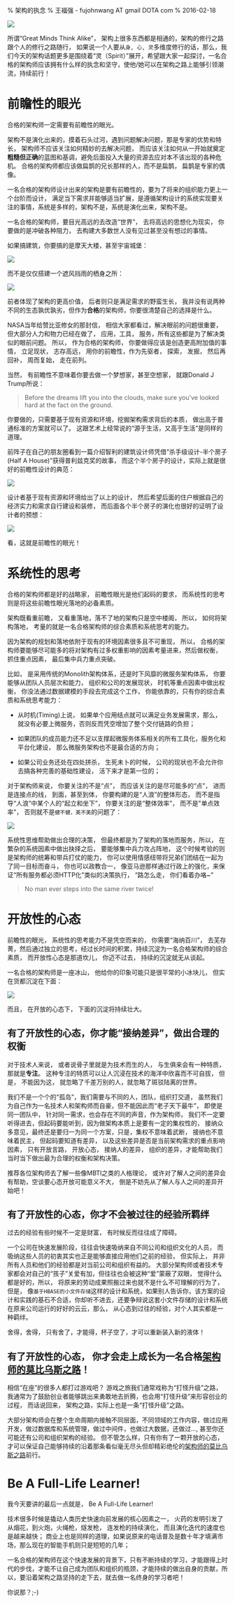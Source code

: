 % 架构的执念
% 王福强 - fujohnwang AT gmail DOTA com
% 2016-02-18

![](images/AFighter.jpg)

所谓“Great Minds Think Alike”， 架构上很多东西都是相通的，架构的修行之路跟个人的修行之路随行， 如果说一个人要从`身, 心, 灵`多维度修行的话，那么，我们今天的架构话题更多是围绕着“灵（Spirit）”展开，希望跟大家一起探讨，一名合格的架构师应该拥有什么样的执念和坚守，使他/她可以在架构之路上能够引领潮流，持续前行！


# 前瞻性的眼光

合格的架构师一定需要有前瞻性的眼光。

架构不是演化出来的，摸着石头过河，遇到问题解决问题，那是专家的优势和特长， 架构师不应该关注如何精妙的去解决问题， 而应该关注如何从一开始就奠定**粗糙但正确**的蓝图和基调，避免后面投入大量的资源去应对本不该出现的各种危机。 合格的架构师都应该做扁鹊的兄长那样的人，而不是扁鹊， 扁鹊是专家的偶像。

一名合格的架构师设计出来的架构是要有前瞻性的，要为了将来的组织能力更上一个台阶而设计， 满足当下需求并能够适当扩展，是遵循架构设计的系统实现要关注的事情，系统是多样的，架构不是，系统是演化出来，架构不是。

一名合格的架构师，要目光高远的去改造“世界”， 去将高远的思想化为现实， 你要做的是冲破各种阻力， 去构建大多数世人没有见过甚至没有想过的事情。 

如果搞建筑，你要搞的是摩天大楼，甚至宇宙城堡：

![](images/buildings.jpg)

而不是仅仅搭建一个遮风挡雨的栖身之所：

![](images/shelter.jpg)

前者体现了架构的更高价值， 后者则只是满足需求的野蛮生长， 我并没有说两种不同的生态孰优孰劣，但作为**合格**的架构师，你要很清楚自己的选择是什么。

NASA当年给赞比亚修女的那封信， 相信大家都看过，解决眼前的问题很重要，但大部分人力和物力已经在做了， 应用，工具， 服务，所有这些都是为了解决类似的眼前问题。 所以， 作为合格的架构师， 你要做得应该是创造更高附加值的事情， 立足现状， 志存高远， 用你的前瞻性，作为先驱者， 探索， 发掘， 然后再回补， 周而复始， 走在前列。

当然， 有前瞻性不意味着你要去做一个梦想家，甚至空想家， 就跟Donald J Trump所说：

> Before the dreams lift you into the clouds, make sure you've looked hard at the fact on the ground.

你要做的，只需要基于现有资源和环境，挖掘架构需求背后的本质， 做出高于普通标准的方案就可以了。 这跟艺术上经常说的“源于生活，又高于生活”是同样的道理。

前阵子在自己的朋友圈看到一篇介绍智利的建筑设计师凭借“杀手级设计-半个房子(Half A House)”获得普利兹克奖的故事， 而这个半个房子的设计，实际上就是很好的前瞻性设计的典范：

![](images/half-house1.jpg)

设计者基于现有资源和环境给出了以上的设计， 然后希望后面的住户根据自己的经济实力和需求自行建设和装修， 而后面各个半个房子的演化也很好的证明了设计者的预想：

![](images/half-house2.jpg)

看，这就是前瞻性的眼光！


# 系统性的思考

合格的架构师都是好的战略家， 前瞻性眼光是他们起码的要求， 而系统性的思考则是将这些前瞻性眼光落地的必备素质。

架构既看重前瞻， 又看重落地，落不了地的架构只是空中楼阁， 所以， 如何将架构落地， 考量的就是一名合格架构师的综合素质和系统思考的能力。 

因为架构的规划和落地依附于现有的环境因素很多且不可重现， 所以， 合格的架构师要能够尽可能多的将对架构有过多权重影响的因素考量进来，然后做权衡， 抓住重点因素， 最后集中兵力重点突破。 

比如， 是采用传统的Monolith架构体系，还是时下风靡的微服务架构体系， 你要能够从团队人员层次和能力， 组织和公司的发展现状， 时机等重点因素中做出权衡， 你没法通过数据建模的手段去完成这个工作， 你能依靠的，只有你的综合素质和系统思考能力：

- 从时机(Timing)上说， 如果单个应用结点就可以满足业务发展需求，那么， 就没有必要上微服务，否则反而凭空增加了整个交付链路的负担； 

- 如果团队的成员能力还不足以支撑起微服务体系相关的所有工具化，服务化和平台化建设， 那么微服务架构也不是最合适的方向；

- 如果公司业务还处在四处拼杀， 生死未卜的时候， 公司的现状也不会允许你去搞各种完善的基础性建设， 活下来才是第一位的；

对于架构师来说， 你要关注的不是“点”， 而应该关注的是尽可能多的“点”， 进而是连接点的线， 到面，甚至到体， 你要构建的是“人浪”的整体形态， 而不是指导“人浪”中某个人的“起立和坐下”， 你要关注的是“整体效率”， 而不是"单点效率"， 否则就不是`健不健，美不美`的问题了：

![](images/bigarm.jpg)

系统性思维帮助做出合理的决策， 但最终都是为了架构的落地而服务，所以， 在繁杂的系统因素中做出抉择之后， 要能够集中兵力攻占阵地， 这个时候考验的则是架构师的统筹和带兵打仗的能力， 你可以使用情感纽带将兄弟们团结在一起为了同一目标而奋斗， 你也可以政教合一， 像亚马逊那样通过行政上的强化，来保证“所有服务都必须HTTP化”类似的决策执行， “路怎么走， 你们看着办咯~”

> No man ever steps into the same river twice!



# 开放性的心态

前瞻性的眼光， 系统性的思考能力不是凭空而来的， 你需要“海纳百川”， 去芜存菁，然后通过独立的思考，经过长时间的积累，持续沉淀为一名合格架构师的综合素质， 而开放性心态是那道坎儿， 你迈不过去， 持续的沉淀就无从谈起。

一名合格的架构师是一座冰山， 他给你的印象可能只是很平常的小冰块儿， 但实在货都沉淀在下面：

![](images/iceberg.jpg)

而且， 在开放的心态下， 下面的沉淀将持续壮大。

## 有了开放性的心态，你才能“接纳差异”，做出合理的权衡

对于技术人来说， 或者说骨子里就是为技术而生的人， 与生俱来会有一种特质，那就是**专注**。 这种专注的特质可以让人沉浸在技术的海洋中欣喜而不可自拔， 但是， 不能因为这， 就忽略了千差万别的人，就忽略了斑驳陆离的世界。

我们不是一个个的“孤岛”，我们需要与不同的人，团队，组织打交道， 虽然我们为自己作为一名技术人和架构师而自豪，但不能因此而“老子天下最牛”， 即使是同一团队中， 针对同一需求，也会存在不同的声音，作为架构师， 我们不一定要听得进去，但起码要能听到，因为做架构本质上是要有一定的集权性的， 接纳众多意见，最终还是要归一为同一个方案，只是，集权不意味着武断， 接纳也不意味着民主， 但起码要知道有差异， 以及这些差异是否是当前架构需求的重点影响因素， 只有开放言路， 开放心态， 接纳人的差异， 组织的差异，才能帮助我们当时当下做出最为合理的权衡和架构决策。

推荐各位架构师去了解一些像MBTI之类的人格理论， 或许对了解人之间的差异会有帮助，空谈要心态开放可能意义不大， 倒是不妨先从了解人与人之间的差异开始吧！


## 有了开放性的心态，你才不会被过往的经验所羁绊

过去的经验有些时候不一定是财富， 有时候反而往往成了障碍。

一个公司在快速发展阶段，往往会快速吸纳来自不同公司和组织文化的人员， 而吸纳这些人员的初衷其实也正是能够直接应用他们之前的经验， 但实际上， 并非所有人员和他们的经验都是对当前公司和组织有益的。 大部分架构师或者技术专家都会对自己的“孩子”关爱有加，但往往也会被这种“爱”蒙蔽了双眼， 觉得什么都是好的，所以， 将原来的劳动成果照搬过来也就不是什么不可理解的行为了， 但是， 像`基于HBASE的小文件存储`这样的设计和系统，如果别人告诉你，该方案的设计和实践的基石不合适，你却听不进去，还要争辩说这套小文件存储的设计和系统在原来公司运行的好好的云云，那么， 从心态到过往的经验，对个人其实都是一种羁绊。

舍得，舍得， 只有舍了，才能得，杯子空了，才可以重新装入新的液体！



## 有了开放性的心态， 你才会走上成长为一名合格[架构师的莫比乌斯之路](http://afoo.me/posts/2014-05-18-architect-is-not-the-one-you-think.html)！

相信“在座”的很多人都打过游戏吧？ 游戏之旅我们通常戏称为“打怪升级”之路， 我通常为了鼓励创业者能够跳出来勇敢地去折腾，也会用“打怪升级”来形容创业的过程， 而话说回来， 架构之路，实际上也是一条“打怪升级”之路。

大部分架构师会在整个生命周期内接触不同层面，不同领域的工作内容，做过应用开发，做过数据库和系统管理，做过中间件，也做过大数据，还做过..., 甚至你还可能还有公司和组织架构的经验。 但不管怎么样，只有你有了一颗开放的心态，才可以保证自己能够持续的沿着那条看似毫无尽头但却精彩绝伦的[架构师的莫比乌斯之路](http://afoo.me/posts/2014-05-18-architect-is-not-the-one-you-think.html)前行。


# Be A Full-Life Learner!

我今天要讲的最后一点就是， Be A Full-Life Learner!

技术很多时候是撬动人类历史快速向前发展的核心因素之一， 火药的发明引发了从烟花，到火炮，火绳枪，燧发枪， 连发枪的持续演化， 而且演化迭代的速度也是越来越快； 商业上也是同样的道理，如果说原来的电话普及是数十年才填满市场，那么现在的智能手机则只是短短的几年； 

一名合格的架构师在这个快速发展的背景下，只有不断持续的学习，才能跟得上时代的步伐，才能不让自己成为团队和组织的瓶颈，才能持续的做出自身的贡献，所以，要沿着架构之路坚持的走下去，就去做一名终身的学习者吧！ 

你说那？;-)





